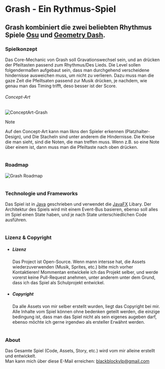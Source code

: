 # Grash - Ein Rythmus-Spiel
## Grash kombiniert die zwei beliebten Rhythmus Spiele [Osu](https://osu.ppy.sh) und [Geometry Dash](https://store.steampowered.com/app/322170/Geometry_Dash/).

### Spielkonzept
Das Core-Mechanic von Grash soll Gravationswechsel sein, und an drücken der Pfeiltasten passend zum Rhythmus/Des Lieds.
Die Level sollen folgendermaßen aufgebaut sein, dass man durchgehend verscheidene hindernisse ausweichen muss, um nicht zu verlieren.
Dazu muss man die gaze Zeit die Pfeiltsaten passend zur Musik drücken, je nachdem, wie genau man das Timing trifft, deso besser ist der Score.

###### Concept-Art
![ConceptArt-Grash](https://github.com/user-attachments/assets/abb5d64b-a7da-4c91-bcb5-a4a712cfb55d)

> [!NOTE]
> Auf den Concept-Art kann man likns den Spieler erkennen (Platzhalter-Design), und Die Stacheln sind unter anderem die Hindernisse.
> Die Kreise die man sieht, sind die Noten, die man treffen muss. Wenn z.B. so eine Note über einem ist, dann muss man die Pfeiltaste nach oben drücken.

#
### Roadmap
![Grash Roadmap](https://github.com/user-attachments/assets/f5920172-21b3-4b70-a025-e62b90545804)

#
### Technologie und Frameworks
Das Spiel ist in [Java](https://www.java.com/de/) geschrieben und verwendet die [JavaFX](https://openjfx.io) Libary.
Der Architektur des Spiels wird mit einem Event-Bus basieren, ebenso soll alles im Spiel einen State haben, und je nach State unterschiedlichen Code ausführen.

#
### Lizenz & Copyright
- ##### Lizenz
  Das Project ist Open-Source. Wenn mann intersse hat, die Assets wiederzuverwenden (Musik, Sprites, etc.) bitte mich vorher Kontaktieren!
  Mommentan entwickele ich das Projekt selber, und werde vorerst keine Pull-Request anehmen, unter anderem unter dem Grund, dass ich das Spiel als Schulprojekt entwickel.

- ##### Copyright
  Da alle Assets von mir selber erstellt wurden, liegt das Copyright bei mir.
  Alle Inhalte vom Spiel können ohne bedenken geteilt werden, die einzige bedingung ist, dass man das Spiel nicht als sein eigenes augeben darf, ebenso möchte ich gerne irgendwo als ersteller Erwähnt werden.

#
### About
Das Gesamte Spiel (Code, Assets, Story, etc.) wird vom mir alleine erstellt und entwickelt. <br>
Man kann mich über diese E-Mail erreichen: blackblockylp@gmail.com
